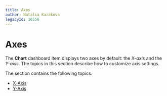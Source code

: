 ```yaml
---
title: Axes
author: Natalia Kazakova
legacyId: 16556
---
```

# Axes
The **Chart** dashboard item displays two axes by default: the _X-axis_ and the _Y-axis_. The topics in this section describe how to customize axis settings.

The section contains the following topics.
* [X-Axis](axes/x-axis.md)
* [Y-Axis](axes/y-axis.md)